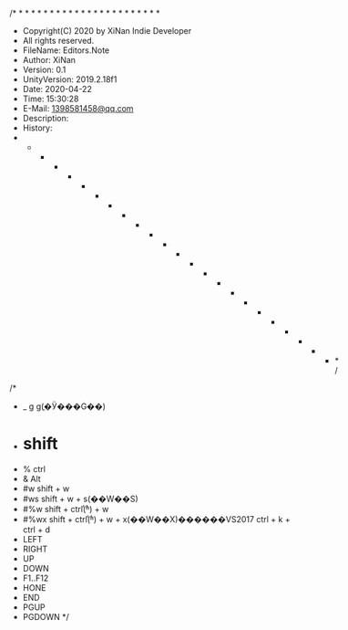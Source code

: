 /* * * * * * * * * * * * * * * * * * * * * * * *
* Copyright(C) 2020 by XiNan Indie Developer
* All rights reserved.
* FileName:         Editors.Note
* Author:           XiNan
* Version:          0.1
* UnityVersion:     2019.2.18f1
* Date:             2020-04-22
* Time:             15:30:28
* E-Mail:           1398581458@qq.com
* Description:
* History:
* * * * * * * * * * * * * * * * * * * * * * * * */

/*
* _ g      g(ֱ�Ӱ���G��)
* # shift
* % ctrl
* & Alt
* #w       shift + w
* #ws      shift + w + s(��W��S)
* #%w      shift + ctrl(ͬʱ) + w
* #%wx     shift + ctrl(ͬʱ) + w + x(��W��X)������VS2017 ctrl + k + ctrl + d
* LEFT
* RIGHT
* UP
* DOWN
* F1..F12
* HONE
* END
* PGUP
* PGDOWN
*/

